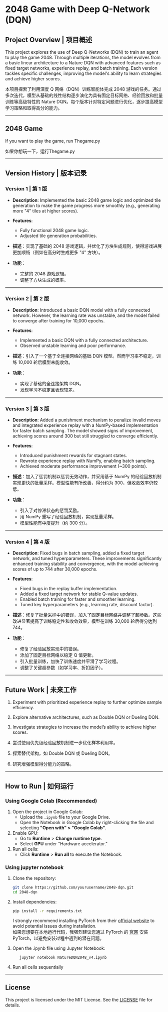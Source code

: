 # 2048 Game with Deep Q-Network (DQN)

## Project Overview | 项目概述

This project explores the use of Deep Q-Networks (DQN) to train an agent to play the game 2048. Through multiple iterations, the model evolves from a basic linear architecture to a Nature DQN with advanced features such as fixed target networks, experience replay, and batch training. Each version tackles specific challenges, improving the model's ability to learn strategies and achieve higher scores.

本项目探索了利用深度 Q 网络（DQN）训练智能体完成 2048 游戏的任务。通过多次迭代，模型从基础的线性结构逐步演化为具有固定目标网络、经验回放和批量训练等高级特性的 Nature DQN。每个版本针对特定问题进行优化，逐步提高模型学习策略和取得高分的能力。

---

## 2048 Game
If you want to play the game, run Thegame.py

如果你想玩一下，运行Thegame.py

---

## Version History | 版本记录

### Version 1 | 第 1 版
- **Description**: Implemented the basic 2048 game logic and optimized tile generation to make the game progress more smoothly (e.g., generating more "4" tiles at higher scores).
- **Features**:
  - Fully functional 2048 game logic.
  - Adjusted tile generation probabilities.
  
- **描述**：实现了基础的 2048 游戏逻辑，并优化了方块生成规则，使得游戏进展更加顺畅（例如在高分时生成更多 "4" 方块）。
- **功能**：
  - 完整的 2048 游戏逻辑。
  - 调整了方块生成的概率。

---

### Version 2 | 第 2 版
- **Description**: Introduced a basic DQN model with a fully connected network. However, the learning rate was unstable, and the model failed to converge after training for 10,000 epochs.
- **Features**:
  - Implemented a basic DQN with a fully connected architecture.
  - Observed unstable learning and poor performance.

- **描述**：引入了一个基于全连接网络的基础 DQN 模型。然而学习率不稳定，训练 10,000 轮后模型未能收敛。
- **功能**：
  - 实现了基础的全连接架构 DQN。
  - 发现学习不稳定且表现较差。

---

### Version 3 | 第 3 版
- **Description**: Added a punishment mechanism to penalize invalid moves and integrated experience replay with a NumPy-based implementation for faster batch sampling. The model showed signs of improvement, achieving scores around 300 but still struggled to converge efficiently.
- **Features**:
  - Introduced punishment rewards for stagnant states.
  - Rewrote experience replay with NumPy, enabling batch sampling.
  - Achieved moderate performance improvement (~300 points).

- **描述**：加入了惩罚机制以惩罚无效动作，并采用基于 NumPy 的经验回放机制实现更快的批量采样。模型性能有所改善，得分约为 300，但收敛效率仍较低。
- **功能**：
  - 引入了对停滞状态的惩罚奖励。
  - 用 NumPy 重写了经验回放机制，实现批量采样。
  - 模型性能有中度提升（约 300 分）。

---

### Version 4 | 第 4 版
- **Description**: Fixed bugs in batch sampling, added a fixed target network, and tuned hyperparameters. These improvements significantly enhanced training stability and convergence, with the model achieving scores of up to 744 after 30,000 epochs.
- **Features**:
  - Fixed bugs in the replay buffer implementation.
  - Added a fixed target network for stable Q-value updates.
  - Enabled batch training for faster and smoother learning.
  - Tuned key hyperparameters (e.g., learning rate, discount factor).

- **描述**：修复了批量采样中的错误，加入了固定目标网络并调整了超参数。这些改进显著提高了训练稳定性和收敛效果，模型在训练 30,000 轮后得分达到 744。
- **功能**：
  - 修复了经验回放实现中的错误。
  - 添加了固定目标网络以稳定 Q 值更新。
  - 引入批量训练，加快了训练速度并平滑了学习过程。
  - 调整了关键超参数（如学习率、折扣因子）。

---

## Future Work | 未来工作

1. Experiment with prioritized experience replay to further optimize sample efficiency.  
2. Explore alternative architectures, such as Double DQN or Dueling DQN.  
3. Investigate strategies to increase the model’s ability to achieve higher scores.

1. 尝试使用优先级经验回放机制进一步优化样本利用率。  
2. 探索替代架构，如 Double DQN 或 Dueling DQN。  
3. 研究增强模型得分能力的策略。

---

## How to Run | 如何运行

### Using Google Colab (Recommended)
1. Open the project in Google Colab:
   - Upload the `.ipynb` file to your Google Drive.
   - Open the Notebook in Google Colab by right-clicking the file and selecting **"Open with" > "Google Colab"**.
2. Enable GPU:
   - Go to **Runtime** > **Change runtime type**.
   - Select **GPU** under "Hardware accelerator."
3. Run all cells:
   - Click **Runtime** > **Run all** to execute the Notebook.

### Using jupyter notebook

1. Clone the repository:  
   ```bash
   git clone https://github.com/yourusername/2048-dqn.git
   cd 2048-dqn
   ```
2. Install dependencies:
   ```bash
   pip install -r requirements.txt
   ```
   
    I strongly recommend installing PyTorch from their [official website](https://pytorch.org/) to avoid potential issues during installation.  
    如果您想要在本地运行代码，我强烈建议您通过 PyTorch 的 [官网](https://pytorch.org/) 安装 PyTorch，以避免安装过程中遇到的潜在问题。

4. Open the .ipynb file using Jupyter Notebook:
   ```bash
      jupyter notebook NatureDQN2048_v4.ipynb
   ```
5. Run all cells sequentially

---
## License

This project is licensed under the MIT License. See the [LICENSE](LICENSE) file for details.

